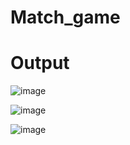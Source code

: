 # Match_game

# Output

![image](https://github.com/user-attachments/assets/cc340321-cab1-48a5-8d67-4ab63be01fb3)


![image](https://github.com/user-attachments/assets/1b138695-e79e-428b-b4be-3b3a77c0dd6a)

![image](https://github.com/user-attachments/assets/7366d43a-eeaf-445e-994c-eefd0411d043)


